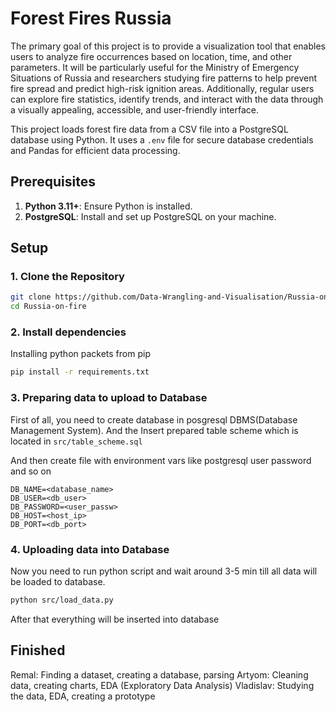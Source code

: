 ﻿# Forest Fires Russia

The primary goal of this project is to provide a visualization tool that enables users to analyze fire occurrences based on location, time, and other parameters. It will be particularly useful for the Ministry of Emergency Situations of Russia and researchers studying fire patterns to help prevent fire spread and predict high-risk ignition areas. Additionally, regular users can explore fire statistics, identify trends, and interact with the data through a visually appealing, accessible, and user-friendly interface.

This project loads forest fire data from a CSV file into a PostgreSQL database using Python. It uses a `.env` file for secure database credentials and Pandas for efficient data processing.

## Prerequisites

1. **Python 3.11+**: Ensure Python is installed.
2. **PostgreSQL**: Install and set up PostgreSQL on your machine.

## Setup

### 1. Clone the Repository

```bash
git clone https://github.com/Data-Wrangling-and-Visualisation/Russia-on-fire
cd Russia-on-fire
```


### 2. Install dependencies

Installing python packets from pip

```bash
pip install -r requirements.txt
```

### 3. Preparing data to upload to Database

First of all, you need to create database in posgresql DBMS(Database Management System). And the Insert prepared table scheme which is located in `src/table_scheme.sql`

And then create file with environment vars like postgresql user password and so on
```
DB_NAME=<database_name>
DB_USER=<db_user>
DB_PASSWORD=<user_passw>
DB_HOST=<host_ip>
DB_PORT=<db_port>
```

### 4. Uploading data into Database

Now you need to run python script and wait around 3-5 min till all data will be loaded to database.

```bash
python src/load_data.py
```

After that everything will be inserted into database


## Finished

Remal: Finding a dataset, creating a database, parsing 
Artyom: Cleaning data, creating charts, EDA (Exploratory Data Analysis)
Vladislav: Studying the data, EDA, creating a prototype